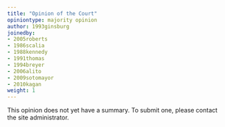 ```yaml
---
title: "Opinion of the Court"
opiniontype: majority opinion
author: 1993ginsburg
joinedby:
- 2005roberts
- 1986scalia
- 1988kennedy
- 1991thomas
- 1994breyer
- 2006alito
- 2009sotomayor
- 2010kagan
weight: 1
---
```

This opinion does not yet have a summary. To submit one, please contact the site administrator.